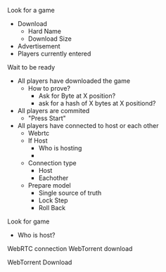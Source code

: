 
Look for a game
- Download
  - Hard Name
  - Download Size
- Advertisement
- Players currently entered

Wait to be ready
- All players have downloaded the game
  - How to prove?
    - Ask for Byte at X position?
    - ask for a hash of X bytes at X positiond?
- All players are commited
  - "Press Start"
- All players have connected to host or each other
  - Webrtc
  - If Host
    - Who is hosting
    -
  - Connection type
    - Host
    - Eachother
  - Prepare model
    - Single source of truth
    - Lock Step
    - Roll Back


Look for game
- Who is host?

WebRTC connection
WebTorrent download

WebTorrent Download
